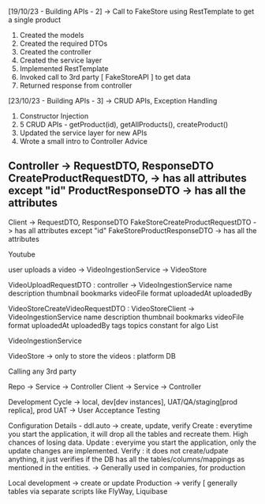 [19/10/23 - Building APIs - 2] -> Call to FakeStore using RestTemplate to get a single product
1. Created the models
2. Created the required DTOs
3. Created the controller
4. Created the service layer
5. Implemented RestTemplate
6. Invoked call to 3rd party [ FakeStoreAPI ] to get data
7. Returned response from controller

[23/10/23 - Building APIs - 3] -> CRUD APIs, Exception Handling
1. Constructor Injection
2. 5 CRUD APIs - getProduct(id), getAllProducts(), createProduct()
3. Updated the service layer for new APIs
4. Wrote a small intro to Controller Advice



Controller -> RequestDTO, ResponseDTO
CreateProductRequestDTO, -> has all attributes except "id"
ProductResponseDTO -> has all the attributes
--------------------------------------------------------------------------------
Client -> RequestDTO, ResponseDTO
FakeStoreCreateProductRequestDTO -> has all attributes except "id"
FakeStoreProductResponseDTO -> has all the attributes


Youtube

user uploads a video -> VideoIngestionService -> VideoStore

VideoUploadRequestDTO : controller -> VideoIngestionService
name
description
thumbnail
bookmarks
videoFile
format
uploadedAt
uploadedBy

VideoStoreCreateVideoRequestDTO : VideoStoreClient -> VideoIngestionService
name
description
thumbnail
bookmarks
videoFile
format
uploadedAt
uploadedBy
tags
topics
constant for algo
List<Resolutions>




VideoIngestionService

VideoStore -> only to store the videos : platform DB

Calling any 3rd party

Repo -> Service -> Controller
Client -> Service -> Controller

Development Cycle -> local, dev[dev instances], UAT/QA/staging[prod replica], prod
UAT -> User Acceptance Testing



Configuration Details -
ddl.auto -> create, update, verify
Create : everytime you start the application, it will drop all the tables and recreate them. High chances of losing data.
Update : everyime you start the application, only the update changes are implemented.
Verify : it does not create/udpate anything, it just verifies if the DB has all the tables/columns/mappings as mentioned in the entities. -> Generally used in companies, for production

Local development -> create or update
Production -> verify [ generally tables via separate scripts like FlyWay, Liquibase 